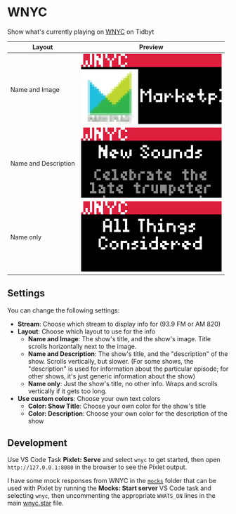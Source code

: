 # WNYC

Show what's currently playing on [WNYC](https://wnyc.org) on Tidbyt

| Layout               | Preview                                      |
| -------------------- | -------------------------------------------- |
| Name and Image       | ![WNYC](/wnyc/wnyc-name-and-image.gif)       |
| Name and Description | ![WNYC](/wnyc/wnyc-name-and-description.gif) |
| Name only            | ![WNYC](/wnyc/wnyc-name-only.gif)            |

## Settings

You can change the following settings:

- **Stream**: Choose which stream to display info for (93.9 FM or AM 820)
- **Layout**: Choose which layout to use for the info
  - **Name and Image**: The show's title, and the show's image. Title scrolls horizontally next to the image.
  - **Name and Description**: The show's title, and the "description" of the show. Scrolls vertically, but slower. (For some shows, the "description" is used for information about the particular episode; for other shows, it's just generic information about the show)
  - **Name only**: Just the show's title, no other info. Wraps and scrolls vertically if it gets too long.
- **Use custom colors**: Choose your own text colors
  - **Color: Show Title**: Choose your own color for the show's title
  - **Color: Description**: Choose your own color for the description of the show

## Development

Use VS Code Task **Pixlet: Serve** and select `wnyc` to get started, then open `http://127.0.0.1:8080` in the browser to see the Pixlet output.

I have some mock responses from WNYC in the [`mocks`](/wnyc/mocks) folder that can be used with Pixlet by running the **Mocks: Start server** VS Code task and selecting `wnyc`, then uncommenting the appropriate `WHATS_ON` lines in the main [wnyc.star](/wnyc/wnyc.star) file.

